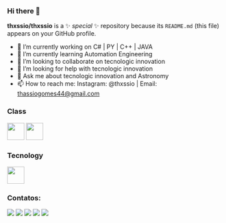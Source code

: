 ### Hi there 👋



**thxssio/thxssio** is a ✨ _special_ ✨ repository because its `README.md` (this file) appears on your GitHub profile.



- 🔭 I’m currently working on C# | PY | C++ | JAVA
- 🌱 I’m currently learning Automation Engineering
- 👯 I’m looking to collaborate on tecnologic innovation
- 🤔 I’m looking for help with tecnologic innovation
- 💬 Ask me about tecnologic innovation and Astronomy 
- 📫 How to reach me: Instagram: @thxssio | Email: thassiogomes44@gmail.com



### Class

<img src="https://cdn.jsdelivr.net/gh/devicons/devicon/icons/java/java-original.svg" width="40" height="40"/> <img src="https://cdn.jsdelivr.net/gh/devicons/devicon/icons/linux/linux-original.svg" width="40" height="40"/>


### Tecnology

<img src="https://cdn.jsdelivr.net/gh/devicons/devicon/icons/git/git-original.svg" width="40" height="40"/>



### Contatos:

<div>
<a href="https://www.youtube.com/" target="_blank"><img src="https://img.shields.io/badge/YouTube-FF0000?style=for-the-badge&logo=youtube&logoColor=white" target="_blank"></a> 
<a href="https://instagram.com/thxssio" target="_blank"><img src="https://img.shields.io/badge/-Instagram-%23E4405F?style=for-the-badge&logo=instagram&logoColor=white" target="_blank"></a>
<a href="https://www.twitch.tv/" target="_blank"><img src="https://img.shields.io/badge/Twitch-9146FF?style=for-the-badge&logo=twitch&logoColor=white" target="_blank"></a> 
<a href = "mailto:thassiogomes44@gmail.com"><img src="https://img.shields.io/badge/Gmail-D14836?style=for-the-badge&logo=gmail&logoColor=white" target="_blank"></a>
<a href="https://br.linkedin.com/in/thassio-silva-56194620b" target="_blank"><img src="https://img.shields.io/badge/-LinkedIn-%230077B5?style=for-the-badge&logo=linkedin&logoColor=white" target="_blank"></a>   
</div>






